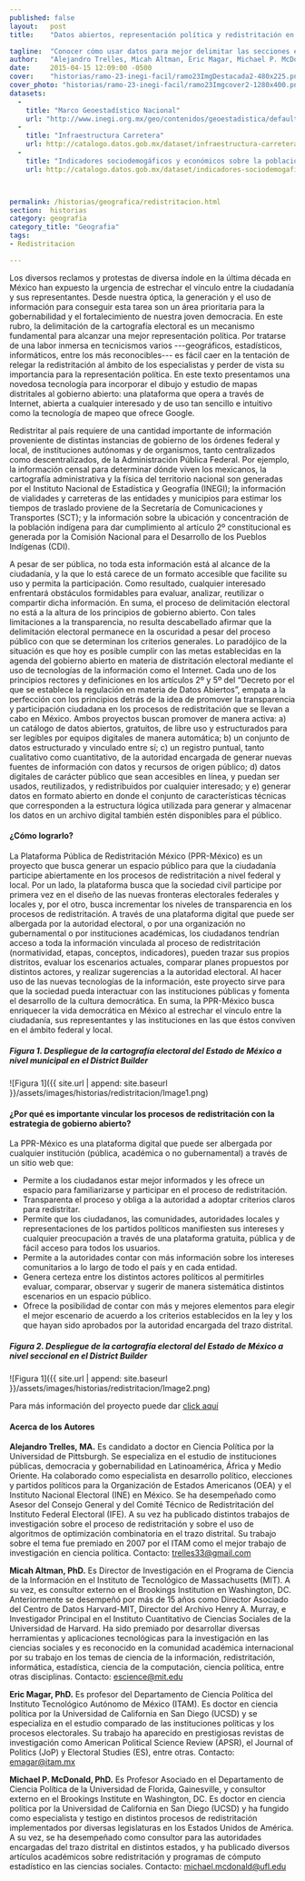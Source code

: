 ```yaml
---
published: false
layout:   post
title:    "Datos abiertos, representación política y redistritación en México"

tagline:  "Conocer cómo usar datos para mejor delimitar las secciones electorales"
author:   "Alejandro Trelles, Micah Altman, Eric Magar, Michael P. McDonald"
date:     2015-04-15 12:09:00 -0500
cover:    "historias/ramo-23-inegi-facil/ramo23ImgDestacada2-480x225.png"
cover_photo: "historias/ramo-23-inegi-facil/ramo23Imgcover2-1280x400.png"
datasets:
  -
    title: "Marco Geoestadístico Nacional"
    url: "http://www.inegi.org.mx/geo/contenidos/geoestadistica/default.aspx"
  -
    title: "Infraestructura Carretera"
    url: http://catalogo.datos.gob.mx/dataset/infraestructura-carretera
  -
    title: "Indicadores sociodemogáficos y económicos sobre la población indígena desagregada por municpio, 2010"
    url: http://catalogo.datos.gob.mx/dataset/indicadores-sociodemogaficos-y-economicos-sobre-la-poblacion-indigena-desagregada-por-muni-2010



permalink: /historias/geografica/redistritacion.html
section:  historias
category: geografia
category_title: "Geografia"
tags:
- Redistritacion

---
```


Los diversos reclamos y protestas de diversa índole en la última década en México han expuesto la urgencia de estrechar el vínculo entre la ciudadanía y sus representantes. Desde nuestra óptica, la generación y el uso de información para conseguir esta tarea son un área prioritaria para la gobernabilidad y el fortalecimiento de nuestra joven democracia. En este rubro, la delimitación de la cartografía electoral es un mecanismo fundamental para alcanzar una mejor representación política. Por tratarse de una labor inmersa en tecnicismos varios ---geográficos, estadísticos, informáticos, entre los más reconocibles--- es fácil caer en la tentación de relegar la redistritación al ámbito de los especialistas y perder de vista su importancia para la representación política. En este texto presentamos una novedosa tecnología para incorporar el dibujo y estudio de mapas distritales al gobierno abierto: una plataforma que opera a través de Internet, abierta a cualquier interesado y de uso tan sencillo e intuitivo como la tecnología de mapeo que ofrece Google. 

Redistritar al país requiere de una cantidad importante de información proveniente de distintas instancias de gobierno de los órdenes federal y local, de instituciones autónomas y de organismos, tanto centralizados como descentralizados, de la Administración Pública Federal. Por ejemplo, la información censal para determinar dónde viven los mexicanos, la cartografía administrativa y la física del territorio nacional son generadas por el Instituto Nacional de Estadística y Geografía (INEGI); la información de vialidades y carreteras de las entidades y municipios para estimar los tiempos de traslado proviene de la Secretaría de Comunicaciones y Transportes (SCT); y la información sobre la ubicación y concentración de la población indígena para dar cumplimiento al artículo 2º constitucional es generada por la Comisión Nacional para el Desarrollo de los Pueblos Indígenas (CDI). 

A pesar de ser pública, no toda esta información está al alcance de la ciudadanía, y la que lo está carece de un formato accesible que facilite su uso y permita la participación. Como resultado, cualquier interesado enfrentará obstáculos formidables para evaluar, analizar, reutilizar o compartir dicha información. En suma, el proceso de delimitación electoral no está a la altura de los principios de gobierno abierto. Con tales limitaciones a la transparencia, no resulta descabellado afirmar que la delimitación electoral permanece en la oscuridad a pesar del proceso público con que se determinan los criterios generales.
Lo paradójico de la situación es que hoy es posible cumplir con las metas establecidas en la agenda del gobierno abierto en materia de distritación electoral mediante el uso de tecnologías de la información como el Internet. Cada uno de los principios rectores y definiciones en los artículos 2º y 5º del “Decreto por el que se establece la regulación en materia de Datos Abiertos”,  empata a la perfección con los principios detrás de la idea de promover la transparencia y participación ciudadana en los procesos de redistritación que se llevan a cabo en México. Ambos proyectos buscan promover de manera activa: a) un catálogo de datos abiertos, gratuitos, de libre uso y estructurados para ser legibles por equipos digitales de manera automática; b) un conjunto de datos estructurado y vinculado entre sí; c) un registro puntual, tanto cualitativo como cuantitativo, de la autoridad encargada de generar nuevas fuentes de información con datos y recursos de origen público; d) datos digitales de carácter público que sean accesibles en línea, y puedan ser usados, reutilizados, y redistribuidos por cualquier interesado; y e) generar datos en formato abierto en donde el conjunto de características técnicas que corresponden a la estructura lógica utilizada para generar y almacenar los datos en un archivo digital también estén disponibles para el público. 

#### ¿Cómo lograrlo? 

La Plataforma Pública de Redistritación México (PPR-México) es un proyecto que busca generar un espacio público para que la ciudadanía participe abiertamente en los procesos de redistritación a nivel federal y local. Por un lado, la plataforma busca que la sociedad civil participe por primera vez en el diseño de las nuevas fronteras electorales federales y locales y, por el otro, busca incrementar los niveles de transparencia en los procesos de redistritación. A través de una plataforma digital que puede ser albergada por la autoridad electoral,  o por una organización no gubernamental o por instituciones académicas, los ciudadanos tendrían acceso a toda la información vinculada al proceso de redistritación (normatividad, etapas, conceptos, indicadores), pueden trazar sus propios distritos, evaluar los escenarios actuales, comparar planes propuestos por distintos actores, y realizar sugerencias a la autoridad electoral. Al hacer uso de las nuevas tecnologías de la información, este proyecto sirve para que la sociedad pueda interactuar con las instituciones públicas y fomenta el desarrollo de la cultura democrática. En suma, la PPR-México busca enriquecer la vida democrática en México al estrechar el vínculo entre la ciudadanía, sus representantes y las instituciones en las que éstos conviven en el ámbito federal y local.

##### Figura 1. Despliegue de la cartografía electoral del Estado de México a nivel municipal en el District Builder

![Figura 1]({{ site.url | append: site.baseurl }}/assets/images/historias/redistritacion/Image1.png)

#### ¿Por qué es importante vincular los procesos de redistritación con la estrategia de gobierno abierto? 

La PPR-México es una plataforma digital que puede ser albergada por cualquier institución (pública, académica o no gubernamental) a través de un sitio web que:


* Permite a los ciudadanos estar mejor informados y les ofrece un espacio para familiarizarse y participar en el proceso de redistritación.
* Transparenta el proceso y obliga a la autoridad a adoptar criterios claros para redistritar.
* Permite que los ciudadanos, las comunidades, autoridades locales y representaciones de los partidos políticos manifiesten sus intereses y cualquier preocupación a través de una plataforma gratuita, pública y de fácil acceso para todos los usuarios.
* Permite a la autoridades contar con más información sobre los intereses comunitarios a lo largo de todo el país y en cada entidad.
* Genera certeza entre los distintos actores políticos al permitirles evaluar, comparar, observar y sugerir de manera sistemática distintos escenarios en un espacio público.
* Ofrece la posibilidad de contar con más y mejores elementos para elegir el mejor escenario de acuerdo a los criterios establecidos en la ley y los que hayan sido aprobados por la autoridad encargada del trazo distrital.


##### Figura 2. Despliegue de la cartografía electoral del Estado de México a nivel seccional en el District Builder

![Figura 1]({{ site.url | append: site.baseurl }}/assets/images/historias/redistritacion/Image2.png)


Para más información del proyecto puede dar [click aquí](http://papers.ssrn.com/sol3/papers.cfm?abstract_id=2591862) 		


#### Acerca de los Autores 


**Alejandro Trelles, MA.** Es candidato a doctor en Ciencia Política por la Universidad de Pittsburgh. Se especializa en el estudio de instituciones públicas, democracia y gobernabilidad en Latinoamérica, África y Medio Oriente. Ha colaborado como especialista en desarrollo político, elecciones y partidos políticos para la Organización de Estados Americanos (OEA) y el Instituto Nacional Electoral (INE) en México. Se ha desempeñado como Asesor del Consejo General y del Comité Técnico de Redistritación del Instituto Federal Electoral (IFE). A su vez ha publicado distintos trabajos de investigación sobre el proceso de redistritación y sobre el uso de algoritmos de optimización combinatoria en el trazo distrital. Su trabajo sobre el tema fue premiado  en 2007 por el ITAM como el mejor trabajo de investigación en ciencia política. Contacto: trelles33@gmail.com

**Micah Altman, PhD.** Es Director de Investigación en el Programa de Ciencia de la Información en el Instituto de Tecnológico de Massachusetts (MIT). A su vez, es consultor externo en el Brookings Institution en Washington, DC. Anteriormente se desempeñó por más de 15 años como Director Asociado del Centro de Datos Harvard-MIT, Director del Archivo Henry A. Murray, e Investigador Principal en el Instituto Cuantitativo de Ciencias Sociales de la Universidad de Harvard. Ha sido premiado por desarrollar diversas herramientas y aplicaciones tecnológicas para la investigación en las ciencias sociales y es reconocido en la comunidad académica internacional por su trabajo en los temas de ciencia de la información, redistritación, informática, estadística, ciencia de la computación, ciencia política, entre otras disciplinas. Contacto: escience@mit.edu

**Eric Magar, PhD.** Es profesor del Departamento de Ciencia Política del Instituto Tecnológico Autónomo de México (ITAM). Es doctor en ciencia política por la Universidad de California en San Diego (UCSD) y se especializa en el estudio comparado de las instituciones políticas y los procesos electorales. Su trabajo ha aparecido en prestigiosas revistas de investigación como American Political Science Review (APSR), el Journal of Politics (JoP) y Electoral Studies (ES), entre otras. Contacto: emagar@itam.mx

**Michael P. McDonald, PhD.** Es Profesor Asociado en el Departamento de Ciencia Política de la Universidad de Florida, Gainesville, y consultor externo en el  Brookings Institute en Washington, DC. Es doctor en ciencia política por la Universidad de California en San Diego (UCSD) y ha fungido como especialista y testigo en distintos procesos de redistritación implementados por diversas legislaturas en los Estados Unidos de América. A su vez, se ha desempeñado como consultor para las autoridades encargadas del trazo distrital en distintos estados, y ha publicado diversos artículos académicos sobre redistritación y programas de cómputo estadístico en las ciencias sociales. Contacto: michael.mcdonald@ufl.edu 


